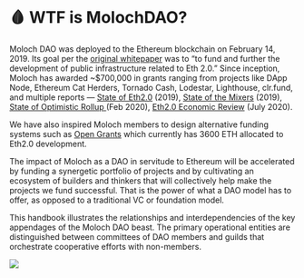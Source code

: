 # 🩸 WTF is MolochDAO?

Moloch DAO was deployed to the Ethereum blockchain on February 14, 2019. Its goal per the [original whitepaper](../vision-and-values/moloch-ventures-whitepaper.md) was to “to fund and further the development of public infrastructure related to Eth 2.0.” Since inception, Moloch has awarded \~$700,000 in grants ranging from projects like DApp Node, Ethereum Cat Herders, Tornado Cash, Lodestar, Lighthouse, clr.fund, and multiple reports — [State of Eth2.0](https://docs.google.com/document/d/1PS0k9MaKPdPwEw3Uh9rq7USjq7LcSpT6ICQUXRij4YE/edit) (2019), [State of the Mixers](https://github.com/tvanepps/State-of-the-Mixers-Summer-2019) (2019), [State of Optimistic Rollup ](https://medium.com/molochdao/the-state-of-optimistic-rollup-8ade537a2d0f#:\~:text=Optimistic%20Rollup%20takes%20the%20framing,specifically%2C%20enough%20data%20such%20that)(Feb 2020), [Eth2.0 Economic Review](https://medium.com/@thomasborgers/ethereum-2-0-economic-review-1fc4a9b8c2d9) (July 2020).

We have also inspired Moloch members to design alternative funding systems such as [Open Grants](https://jamesfickel.ghost.io/towards-long-term-incentives-on-ethereum/) which currently has 3600 ETH allocated to Eth2.0 development.

The impact of Moloch as a DAO in servitude to Ethereum will be accelerated by funding a synergetic portfolio of projects and by cultivating an ecosystem of builders and thinkers that will collectively help make the projects we fund successful. That is the power of what a DAO model has to offer, as opposed to a traditional VC or foundation model.

This handbook illustrates the relationships and interdependencies of the key appendages of the Moloch DAO beast. The primary operational entities are distinguished between committees of DAO members and guilds that orchestrate cooperative efforts with non-members.

![](https://media.giphy.com/media/1XPQ9XARDUr04/giphy.gif)
